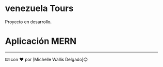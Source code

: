 # venezuela Tours
Proyecto en desarrollo.
# Aplicación MERN




---
⌨️ con ❤️ por [Michelle Wallis Delgado]😊
